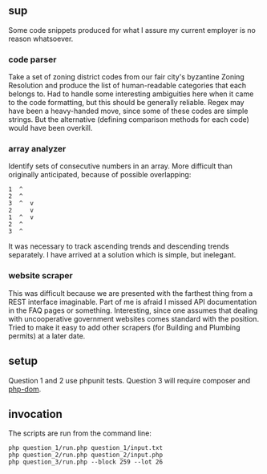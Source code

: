 ## sup

Some code snippets produced for what I assure my current employer is no reason whatsoever.

### code parser

Take a set of zoning district codes from our fair city's byzantine Zoning Resolution and produce the
list of human-readable categories that each belongs to.
Had to handle some interesting ambiguities here when it came to the code formatting, but this should
be generally reliable. Regex may have been a heavy-handed move, since some of these codes are simple
strings. But the alternative (defining comparison methods for each code) would have been overkill.

### array analyzer

Identify sets of consecutive numbers in an array.
More difficult than originally anticipated, because of possible overlapping:

    1  ^
    2  ^
    3  ^  v
    2     v
    1  ^  v
    2  ^
    3  ^

It was necessary to track ascending trends and descending trends separately.
I have arrived at a solution which is simple, but inelegant.

### website scraper

This was difficult because we are presented with the farthest thing from a REST interface imaginable.
Part of me is afraid I missed API documentation in the FAQ pages or something.
Interesting, since one assumes that dealing with uncooperative government websites comes standard
with the position.
Tried to make it easy to add other scrapers (for Building and Plumbing permits) at a later date.

## setup

Question 1 and 2 use phpunit tests.
Question 3 will require composer and [php-dom](http://php.net/manual/en/book.dom.php).

## invocation

The scripts are run from the command line:

    php question_1/run.php question_1/input.txt
    php question_2/run.php question_2/input.php
    php question_3/run.php --block 259 --lot 26

